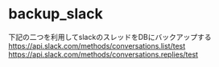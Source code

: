 # backup_slack

下記の二つを利用してslackのスレッドをDBにバックアップする
https://api.slack.com/methods/conversations.list/test
https://api.slack.com/methods/conversations.replies/test
